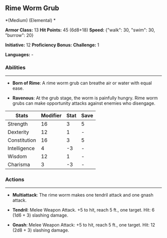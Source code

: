 ## Rime Worm Grub
*(Medium) (Elemental) *

**Armor Class:** 13
**Hit Points:** 45 (6d8+18)
**Speed:** {"walk": 30, "swim": 30, "burrow": 20}

**Initiative:** 12
**Proficiency Bonus:**
**Challenge:** 1

**Languages:** -

### Abilities
 --- 
- **Born of Rime**: A rime worm grub can breathe air or water with equal ease.

- **Ravenous**: At the grub stage, the worm is painfully hungry. Rime worm grubs can make opportunity attacks against enemies who disengage.



| Stats | Modifier | Stat | Save
| ---- | ---- | ---- | ---- |
| Strength | 16 | 3 | 5 |
| Dexterity | 12 | 1 | - |
| Constitution | 16 | 3 | 5 |
| Intelligence | 4 | -3 | - |
| Wisdom | 12 | 1 | - |
| Charisma | 3 | -3 | - |

### Actions
 --- 
- **Multiattack**: The rime worm makes one tendril attack and one gnash attack.

- **Tendril**: Melee Weapon Attack. +5 to hit, reach 5 ft., one target. Hit: 6 (1d6 + 3) slashing damage.

- **Gnash**: Melee Weapon Attack: +5 to hit, reach 5 ft., one target. Hit: 12 (2d8 + 3) slashing damage.


